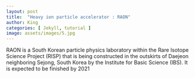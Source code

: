 ```yaml
---
layout: post
title:  "Heavy ion particle accelerator : RAON"
author: King
categories: [ Jekyll, tutorial ]
image: assets/images/5.jpg
---
```


RAON is a South Korean particle physics laboratory within the Rare Isotope Science Project (RISP) that is being constructed in the outskirts of Daejeon neighboring Sejong, South Korea by the Institute for Basic Science (IBS). It is expected to be finished by 2021
